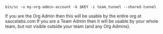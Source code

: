 ```
bin/sc -u my-org-admin-account -k $KEY -i team_tunnel --shared-tunnel
```

If you are the Org Admin then this will be usable by the entire org at saucelabs.com
If you are a Team Admin then it will be usable by your whole team, but not visible outside your team (and any Org Admins).
